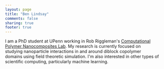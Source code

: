 ```yaml
---
layout: page
title: "Ben Lindsay"
comments: false
sharing: true
footer: true
---
```


I am a PhD student at UPenn working in Rob Riggleman's [Computational Polymer Nanocomposites Lab](http://rrgroup.seas.upenn.edu). My research is currently focused on studying nanoparticle interactions in and around diblock copolymer domains using field theoretic simulation. I'm also interested in other types of scientific computing, particularly machine learning.
